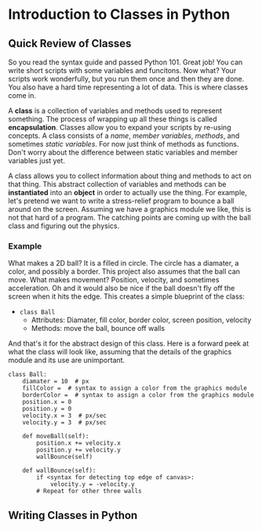 # Introduction to Classes in Python

## Quick Review of Classes
So you read the syntax guide and passed Python 101. Great job! You can write short scripts with some variables and funcitons. Now what? Your scripts work wonderfully, but you run them once and then they are done. You also have a hard time representing a lot of data. This is where classes come in.

A **class** is a collection of variables and methods used to represent something. The process of wrapping up all these things is called **encapsulation**. Classes allow you to expand your scripts by re-using concepts. A class consists of a *name*, *member variables*, *methods*, and sometimes *static variables*. For now just think of methods as functions. Don't worry about the difference between static variables and member variables just yet.

A class allows you to collect information about thing and methods to act on that thing. This abstract collection of variables and methods can be **instantiated** into an **object** in order to actually use the thing. For example, let's pretend we want to write a stress-relief program to bounce a ball around on the screen. Assuming we have a graphics module we like, this is not that hard of a program. The catching points are coming up with the ball class and figuring out the physics.

### Example

What makes a 2D ball? It is a filled in circle. The circle has a diamater, a color, and possibly a border. This project also assumes that the ball can move. What makes movement? Position, velocity, and sometimes acceleration. Oh and it would also be nice if the ball doesn't fly off the screen when it hits the edge. This creates a simple blueprint of the class:

* `class Ball`
    - Attributes: Diamater, fill color, border color, screen position, velocity
    - Methods: move the ball, bounce off walls

And that's it for the abstract design of this class. Here is a forward peek at what the class will look like, assuming that the details of the graphics module and its use are unimportant.

```
class Ball:
    diamater = 10  # px
    fillColor =  # syntax to assign a color from the graphics module
    borderColor =  # syntax to assign a color from the graphics module
    position.x = 0
    position.y = 0
    velocity.x = 3  # px/sec
    velocity.y = 3  # px/sec

    def moveBall(self):
        position.x += velocity.x
        position.y += velocity.y
        wallBounce(self)

    def wallBounce(self):
        if <syntax for detecting top edge of canvas>:
            velocity.y = -velocity.y
        # Repeat for other three walls
```

## Writing Classes in Python
